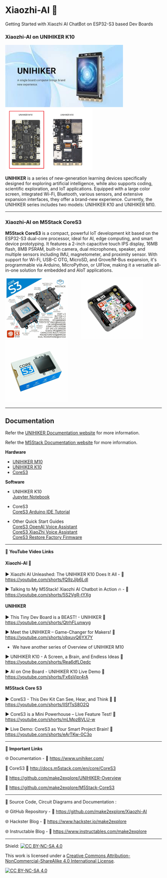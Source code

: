# Xiaozhi-AI 🤖
Getting Started with Xiaozhi AI ChatBot on ESP32-S3 based Dev Boards  

  
### Xiaozhi-AI on UNIHIKER K10  
  
<img src="/Images/UNIHIKER.jpg" height="200"> &nbsp; &nbsp; &nbsp; &nbsp; &nbsp; <img src="/Images/UNIHIKERback.png" height="200">
  
**UNIHIKER** is a series of new-generation learning devices specifically designed for exploring artificial intelligence, while also supports coding, scientific exploration, and IoT applications. Equipped with a large color screen, integrated Wi-Fi, Bluetooth, various sensors, and extensive expansion interfaces, they offer a brand-new experience. Currently, the UNIHIKER series includes two models: UNIHIKER K10 and UNIHIKER M10.  

------------------
   
### Xiaozhi-AI on M5Stack CoreS3   
  
**M5Stack CoreS3** is a compact, powerful IoT development kit based on the ESP32-S3 dual-core processor, ideal for AI, edge computing, and smart device prototyping. It features a 2-inch capacitive touch IPS display, 16MB flash, 8MB PSRAM, built-in camera, dual microphones, speaker, and multiple sensors including IMU, magnetometer, and proximity sensor. With support for Wi-Fi, USB-C OTG, MicroSD, and Grove/M-Bus expansion, it's programmable via Arduino, MicroPython, or UIFlow, making it a versatile all-in-one solution for embedded and AIoT applications.
  
<img src="/Images/CoreS3-1.jpg" height="200"> &nbsp; &nbsp; &nbsp; &nbsp; &nbsp; <img src="/Images/CoreS3-2.jpg" height="200" > &nbsp; &nbsp; &nbsp; &nbsp; &nbsp; <img src="/Images/CoreS3-3.jpg" height="200" > 
  
------------------  
  
## Documentation

Refer the [UNIHIKER Documentation website](https://www.unihiker.com/) for more information.  
  
Refer the [M5Stack Documentation website](http://docs.m5stack.com/en/core/CoreS3) for more information.  

**Hardware**
- [UNIHIKER M10](https://www.unihiker.com/)
- [UNIHIKER K10](https://www.unihiker.com/)  
- [CoreS3](http://docs.m5stack.com/en/core/CoreS3)   
  
**Software**
- UNIHIKER K10  
    [Jupyter Notebook](https://www.unihiker.com/wiki/GettingStarted/gettingstarted_jupyternotebook/)  

- CoreS3    
    [CoreS3 Arduino IDE Tutorial](http://docs.m5stack.com/en/arduino/arduino_ide)  
    
- Other Quick Start Guides  
    [CoreS3 OpenAI Voice Assistant](http://docs.m5stack.com/en/guide/realtime/openai/m5cores3)   
    [CoreS3 XiaoZhi Voice Assistant](http://docs.m5stack.com/en/guide/realtime/xiaozhi/m5cores3)  
    [CoreS3 Restore Factory Firmware](http://docs.m5stack.com/en/guide/restore_factory/m5cores3)  
    

------------------------------------------------------------------------------------------------------

📕 **YouTube Video Links**  
  
#### Xiaozhi-AI 🤖  

▶️ Xiaozhi AI Unleashed: The UNIHIKER K10 Does It All - 🔗 https://youtube.com/shorts/fQ9zJjb6LdI    
  
▶️ Talking to My M5Stack! Xiaozhi AI Chatbot in Action 🔥 - 🔗 https://youtube.com/shorts/5S2VgR-tYXg    
  
#### UNIHIKER  
  
▶️  This Tiny Dev Board is a BEAST! - UNIHIKER 🔗  https://youtube.com/shorts/QtrhFLunwyg  

▶️  Meet the UNIHIKER – Game-Changer for Makers! 🔗  https://youtube.com/shorts/obxuvQ6YX7Y    

-  We have another series of Overview of UNIHIKER M10  

▶️  UNIHIKER K10 - A Screen, a Brain, and Endless Ideas 🔗  https://youtube.com/shorts/Rea6dfLOedc 

▶️  AI on One Board - UNIHIKER K10 Live Demo 🔗  https://youtube.com/shorts/Fx6sVipr4rA   
  

#### M5Stack Core S3

▶️  CoreS3 - This Dev Kit Can See, Hear, and Think 🤖 🔗 https://youtube.com/shorts/lISfTsS8O2Q   
  
▶️  CoreS3 is a Mini Powerhouse – Live Feature Test! 🔗  https://youtube.com/shorts/mLMpzBVLU-w  
  
▶️  Live Demo: CoreS3 as Your Smart Project Brain! 🔗  https://youtube.com/shorts/eArTKw-0C3o  

-------------------------------------------------------------------------------------------------------
📒 **Important Links**  

🌐 Documentation - 🔗 https://www.unihiker.com/  

📒 CoreS3 🔗 http://docs.m5stack.com/en/core/CoreS3  

📙 https://github.com/make2explore/UNIHIKER-Overview  

📙 https://github.com/make2explore/M5Stack-CoreS3
 
------------------------------------------------------------------------------------------------------

📜 Source Code, Circuit Diagrams and Documentation : 

🌐 GitHub Repository - 🔗 https://github.com/make2explore/Xiaozhi-AI  

  
🌐 Hackster Blog - 🔗 https://www.hackster.io/make2explore  
  
🌐 Instructable Blog - 🔗 https://www.instructables.com/make2explore  
  

------------------------------------------------------------------------------------------  

Shield: [![CC BY-NC-SA 4.0][cc-by-nc-sa-shield]][cc-by-nc-sa]

This work is licensed under a
[Creative Commons Attribution-NonCommercial-ShareAlike 4.0 International License][cc-by-nc-sa].

[![CC BY-NC-SA 4.0][cc-by-nc-sa-image]][cc-by-nc-sa]

[cc-by-nc-sa]: http://creativecommons.org/licenses/by-nc-sa/4.0/
[cc-by-nc-sa-image]: https://licensebuttons.net/l/by-nc-sa/4.0/88x31.png
[cc-by-nc-sa-shield]: https://img.shields.io/badge/License-CC%20BY--NC--SA%204.0-lightgrey.svg
